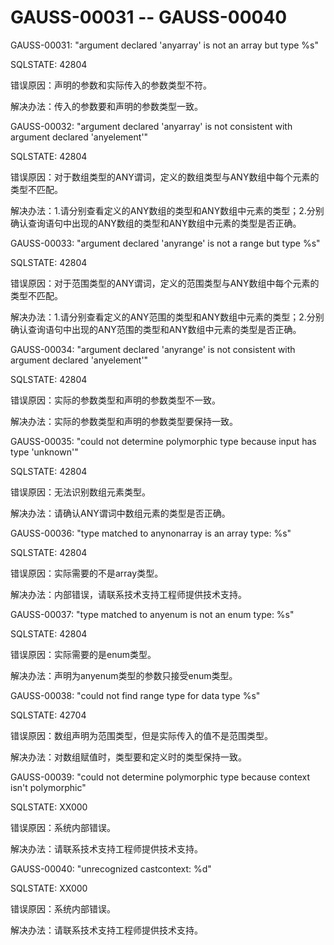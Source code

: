 # GAUSS-00031 -- GAUSS-00040

GAUSS-00031: "argument declared 'anyarray' is not an array but type %s"

SQLSTATE: 42804

错误原因：声明的参数和实际传入的参数类型不符。

解决办法：传入的参数要和声明的参数类型一致。

GAUSS-00032: "argument declared 'anyarray' is not consistent with argument declared 'anyelement'"

SQLSTATE: 42804

错误原因：对于数组类型的ANY谓词，定义的数组类型与ANY数组中每个元素的类型不匹配。

解决办法：1.请分别查看定义的ANY数组的类型和ANY数组中元素的类型；2.分别确认查询语句中出现的ANY数组的类型和ANY数组中元素的类型是否正确。

GAUSS-00033: "argument declared 'anyrange' is not a range but type %s"

SQLSTATE: 42804

错误原因：对于范围类型的ANY谓词，定义的范围类型与ANY数组中每个元素的类型不匹配。

解决办法：1.请分别查看定义的ANY范围的类型和ANY数组中元素的类型；2.分别确认查询语句中出现的ANY范围的类型和ANY数组中元素的类型是否正确。

GAUSS-00034: "argument declared 'anyrange' is not consistent with argument declared 'anyelement'"

SQLSTATE: 42804

错误原因：实际的参数类型和声明的参数类型不一致。

解决办法：实际的参数类型和声明的参数类型要保持一致。

GAUSS-00035: "could not determine polymorphic type because input has type 'unknown'"

SQLSTATE: 42804

错误原因：无法识别数组元素类型。

解决办法：请确认ANY谓词中数组元素的类型是否正确。

GAUSS-00036: "type matched to anynonarray is an array type: %s"

SQLSTATE: 42804

错误原因：实际需要的不是array类型。

解决办法：内部错误，请联系技术支持工程师提供技术支持。

GAUSS-00037: "type matched to anyenum is not an enum type: %s"

SQLSTATE: 42804

错误原因：实际需要的是enum类型。

解决办法：声明为anyenum类型的参数只接受enum类型。

GAUSS-00038: "could not find range type for data type %s"

SQLSTATE: 42704

错误原因：数组声明为范围类型，但是实际传入的值不是范围类型。

解决办法：对数组赋值时，类型要和定义时的类型保持一致。

GAUSS-00039: "could not determine polymorphic type because context isn't polymorphic"

SQLSTATE: XX000

错误原因：系统内部错误。

解决办法：请联系技术支持工程师提供技术支持。

GAUSS-00040: "unrecognized castcontext: %d"

SQLSTATE: XX000

错误原因：系统内部错误。

解决办法：请联系技术支持工程师提供技术支持。

